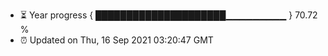- ⏳ Year progress { █████████████████████▁▁▁▁▁▁▁▁▁ } 70.72 %
- ⏰ Updated on Thu, 16 Sep 2021 03:20:47 GMT

